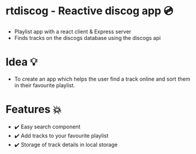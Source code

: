 # rtdiscog - Reactive discog app :cd:
- Playlist app with a react client & Express server
- Finds tracks on the discogs database using the discogs api 

# Idea :bulb:
- To create an app which helps the user find a track online and sort them in their favourite playlist.

# Features :boom:
- :heavy_check_mark: Easy search component
- :heavy_check_mark: Add tracks to your favourite playlist
- :heavy_check_mark: Storage of track details in local storage

